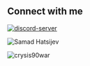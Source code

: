 ## Connect with me

<a href="https://discord.gg/qCmfVFT3Ud" target="_blank">![discord-server](https://img.shields.io/badge/Discord-5865F2?style=for-the-badge&logo=discord&logoColor=white)</a>

![Samad Hatsijev](https://github-readme-stats.vercel.app/api/top-langs?username=samadh90&show_icons=true&locale=en&layout=compact)

![crysis90war](https://komarev.com/ghpvc/?username=crysis90war&label=Profile%20views&color=0e75b6&style=flat)

<!--

| Data manipulation                       | Back-End Development                    | Advanced Aspects of .NET Development | Front-End Development          |
|-----------------------------------------|-----------------------------------------|--------------------------------------|--------------------------------|
| Relational modeling and denormalization | Algorithmic in C#                       | Design with Design Patterns          | HTML5/CSS3: advanced aspects   |
| Development in declarative SQL          | Programming in C#                       | Web API and .NET                     | Angular for the .NET framework |
| Development in procedural SQL           | Database connectivity with ADO and LINQ | Deployment under AZURE               | VueJS                          |
|                                         | Entity framework                        | SignalR                              | JQuery                         |
|                                         | WPF with MVVM                           | .NET Core: C# and ASP                | JavaScript                     |
|                                         | ASP with MVC                            | Xamarin                              |                                |
|                                         |                                         | Security in the .NET framework       |                                |

-->
